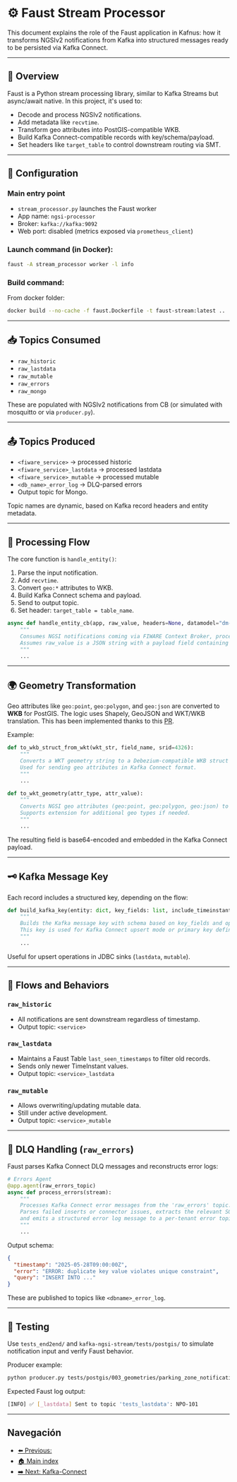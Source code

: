 # ⚙️ Faust Stream Processor

This document explains the role of the Faust application in Kafnus: how it transforms NGSIv2 notifications from Kafka into structured messages ready to be persisted via Kafka Connect.

---

## 🧠 Overview

Faust is a Python stream processing library, similar to Kafka Streams but async/await native. In this project, it's used to:

- Decode and process NGSIv2 notifications.
- Add metadata like `recvtime`.
- Transform geo attributes into PostGIS-compatible WKB.
- Build Kafka Connect-compatible records with key/schema/payload.
- Set headers like `target_table` to control downstream routing via SMT.

---

## 🔧 Configuration

### Main entry point

- `stream_processor.py` launches the Faust worker
- App name: `ngsi-processor`
- Broker: `kafka://kafka:9092`
- Web port: disabled (metrics exposed via `prometheus_client`)

### Launch command (in Docker):

```bash
faust -A stream_processor worker -l info
```

### Build command:

From docker folder:

```bash
docker build --no-cache -f faust.Dockerfile -t faust-stream:latest ..
```

---

## 📥 Topics Consumed

- `raw_historic`
- `raw_lastdata`
- `raw_mutable`
- `raw_errors`
- `raw_mongo`

These are populated with NGSIv2 notifications from CB (or simulated with mosquitto or via `producer.py`).

---

## 📤 Topics Produced

- `<fiware_service>` → processed historic
- `<fiware_service>_lastdata` → processed lastdata
- `<fiware_service>_mutable` → processed mutable
- `<db_name>_error_log`  → DLQ-parsed errors
- Output topic for Mongo.

Topic names are dynamic, based on Kafka record headers and entity metadata.

---

## 🔄 Processing Flow

The core function is `handle_entity()`:

1. Parse the input notification.
2. Add `recvtime`.
3. Convert `geo:*` attributes to WKB.
4. Build Kafka Connect schema and payload.
5. Send to output topic.
6. Set header: `target_table = table_name`.

```python
async def handle_entity_cb(app, raw_value, headers=None, datamodel="dm-by-entity-type-database", suffix="", include_timeinstant=True, key_fields=None):
    """
    Consumes NGSI notifications coming via FIWARE Context Broker, processes and transforms them into Kafka Connect format.
    Assumes raw_value is a JSON string with a payload field containing another JSON string with 'data' array.
    """
    ...
```

---

## 🌍 Geometry Transformation

Geo attributes like `geo:point`, `geo:polygon`, and `geo:json` are converted to **WKB** for PostGIS. The logic uses Shapely, GeoJSON and WKT/WKB translation. This has been implemented thanks to this [PR](https://github.com/confluentinc/kafka-connect-jdbc/pull/1048).

Example:

```python
def to_wkb_struct_from_wkt(wkt_str, field_name, srid=4326):
    """
    Converts a WKT geometry string to a Debezium-compatible WKB struct with schema and base64-encoded payload.
    Used for sending geo attributes in Kafka Connect format.
    """
    ...

def to_wkt_geometry(attr_type, attr_value):
    """
    Converts NGSI geo attributes (geo:point, geo:polygon, geo:json) to WKT string.
    Supports extension for additional geo types if needed.
    """
    ...
```

The resulting field is base64-encoded and embedded in the Kafka Connect payload.

---

## 🗝️ Kafka Message Key

Each record includes a structured key, depending on the flow:

```python
def build_kafka_key(entity: dict, key_fields: list, include_timeinstant=False):
    """
    Builds the Kafka message key with schema based on key_fields and optionally timeinstant.
    This key is used for Kafka Connect upsert mode or primary key definition.
    """
    ...
```

Useful for upsert operations in JDBC sinks (`lastdata`, `mutable`).

---

## 🧠 Flows and Behaviors

### `raw_historic`

- All notifications are sent downstream regardless of timestamp.
- Output topic: `<service>`

### `raw_lastdata`

- Maintains a Faust Table `last_seen_timestamps` to filter old records.
- Sends only newer TimeInstant values.
- Output topic: `<service>_lastdata`

### `raw_mutable`

- Allows overwriting/updating mutable data.
- Still under active development.
- Output topic: `<service>_mutable`

---

## 🚨 DLQ Handling (`raw_errors`)

Faust parses Kafka Connect DLQ messages and reconstructs error logs:

```python
# Errors Agent
@app.agent(raw_errors_topic)
async def process_errors(stream):
    """
    Processes Kafka Connect error messages from the 'raw_errors' topic.
    Parses failed inserts or connector issues, extracts the relevant SQL error message and context,
    and emits a structured error log message to a per-tenant error topic (e.g., 'clientname_error_log').
    """
    ...
```

Output schema:

```json
{
  "timestamp": "2025-05-28T09:00:00Z",
  "error": "ERROR: duplicate key value violates unique constraint",
  "query": "INSERT INTO ..."
}
```

These are published to topics like `<dbname>_error_log`.

---

## 🧪 Testing

Use `tests_end2end/` and `kafka-ngsi-stream/tests/postgis/` to simulate notification input and verify Faust behavior.

Producer example:

```bash
python producer.py tests/postgis/003_geometries/parking_zone_notification.json
```

Expected Faust log output:

```bash
[INFO] ✅ [_lastdata] Sent to topic 'tests_lastdata': NPO-101
```

---

## Navegación

- [⬅️ Previous: ](/doc/04_docker.md)
- [🏠 Main index](../README.md#documentation)
- [➡️ Next: Kafka-Connect](/doc/06_kafka_connect.md)
